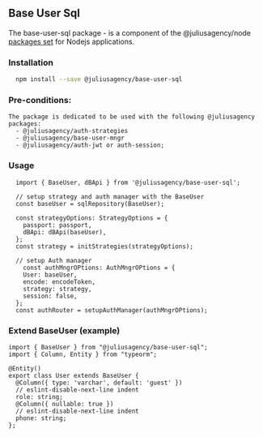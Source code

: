 ## Base User Sql

The base-user-sql package - is a component of the @juliusagency/node [packages set](https://github.com/JuliusAgency/node-packages-set) for Nodejs applications.  

<!-- <p>
  <a href="https://www.npmjs.com/package/@juliusagency/base-user-sql" target="_blank">
    <img alt="Version" src="https://img.shields.io/npm/v/@juliusagency/base-user-sql.svg">
  </a>
  <a href="https://github.com/JuliusAgency/auth-strategies#readme" target="_blank">
    <img alt="Documentation" src="https://img.shields.io/badge/documentation-yes-brightgreen.svg" />
  </a>
  <a href="https://github.com/JuliusAgency/auth-strategies/graphs/commit-activity" target="_blank">
    <img alt="Maintenance" src="https://img.shields.io/badge/Maintained%3F-yes-green.svg" />
  </a>
  <a href="https://github.com/JuliusAgency/auth-strategies/blob/master/LICENSE" target="_blank">
    <img alt="License: MIT" src="https://img.shields.io/badge/License-MIT-yellow.svg" />
  </a>
</p> -->

### Installation
```bash
  npm install --save @juliusagency/base-user-sql
```

### Pre-conditions:
```
The package is dedicated to be used with the following @juliusagency packages:
  - @juliusagency/auth-strategies
  - @juliusagency/base-user-mngr
  - @juliusagency/auth-jwt or auth-session;  
```

### Usage  
```
  import { BaseUser, dBApi } from '@juliusagency/base-user-sql';
  
  // setup strategy and auth manager with the BaseUser
  const baseUser = sqlRepository(BaseUser);

  const strategyOptions: StrategyOptions = {
    passport: passport,
    dBApi: dBApi(baseUser),
  };
  const strategy = initStrategies(strategyOptions);

  // setup Auth manager  
    const authMngrOPtions: AuthMngrOPtions = {  
    User: baseUser,  
    encode: encodeToken,  
    strategy: strategy,
    session: false,  
  };  
  const authRouter = setupAuthManager(authMngrOPtions);  

```
### Extend BaseUser (example)
```
import { BaseUser } from "@juliusagency/base-user-sql";
import { Column, Entity } from "typeorm";

@Entity()
export class User extends BaseUser {
  @Column({ type: 'varchar', default: 'guest' })
  // eslint-disable-next-line indent
  role: string;
  @Column({ nullable: true })
  // eslint-disable-next-line indent
  phone: string;
};
```
